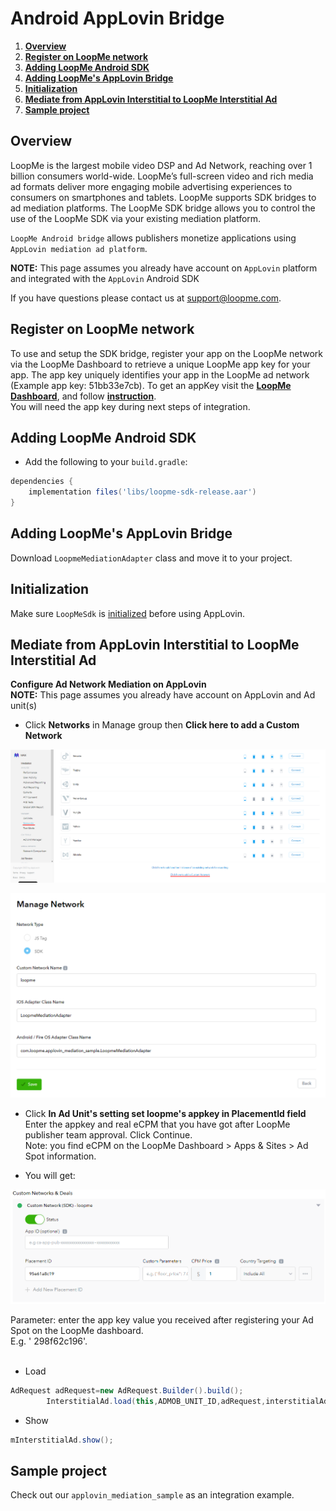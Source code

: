 # Android AppLovin Bridge #

1. **[Overview](#overview)**
2. **[Register on LoopMe network](#register-on-loopme-network)**
3. **[Adding LoopMe Android SDK](#adding-loopme-android-sdk)**
4. **[Adding LoopMe's AppLovin Bridge](#adding-loopmes-applovin-bridge)**
5. **[Initialization](#Initialization)**
6. **[Mediate from AppLovin Interstitial to LoopMe Interstitial Ad](#mediate-from-applovin-interstitial-to-loopme-interstitial-ad)**
7. **[Sample project](#sample-project)**

## Overview ##

LoopMe is the largest mobile video DSP and Ad Network, reaching over 1 billion consumers world-wide. LoopMe’s
full-screen video and rich media ad formats deliver more engaging mobile advertising experiences to consumers on
smartphones and tablets. LoopMe supports SDK bridges to ad mediation platforms. The LoopMe SDK bridge allows you to
control the use of the LoopMe SDK via your existing mediation platform.

`LoopMe Android bridge` allows publishers monetize applications using `AppLovin mediation ad platform`.

<b>NOTE:</b> This page assumes you already have account on `AppLovin` platform and integrated with the `AppLovin`
Android SDK

If you have questions please contact us at support@loopme.com.

## Register on LoopMe network ##

To use and setup the SDK bridge, register your app on the LoopMe network via the LoopMe Dashboard to retrieve a unique
LoopMe app key for your app. The app key uniquely identifies your app in the LoopMe ad network (Example app key:
51bb33e7cb). To get an appKey visit the **[LoopMe Dashboard](https://app.loopme.com/login/)**, and
follow **[instruction](https://docs.google.com/document/d/1No1rVSpD2XLvG6nniwGjRb48Q0kVmYIkSgnlbhRXx5M/edit#)**.<br>
You will need the app key during next steps of integration.

## Adding LoopMe Android SDK ##

* Add the following to your `build.gradle`:

```groovy
dependencies {
    implementation files('libs/loopme-sdk-release.aar')
}
```

## Adding LoopMe's AppLovin Bridge ##

Download `LoopmeMediationAdapter` class and move it to your project.

## Initialization ##

Make sure `LoopMeSdk` is [initialized](https://github.com/loopme/android-united-sdk/wiki/Initialization) before using
AppLovin.

## Mediate from AppLovin Interstitial to LoopMe Interstitial Ad ##

<b>Configure Ad Network Mediation on AppLovin</b>
<br><b>NOTE:</b> This page assumes you already have account on AppLovin and Ad unit(s)

* Click <b>Networks</b> in Manage group then <b>Click here to add a Custom Network</b>

<p><img src="images/applovin_manage_networks.png" /></p>

<p><img src="images/applovin_create_custom.png" /></p>

* Click <b>In Ad Unit's setting set loopme's appkey in PlacementId field</b>
Enter the appkey and real eCPM that you have got after LoopMe publisher team approval. Click Continue.<br>
Note: you find eCPM on the LoopMe Dashboard > Apps & Sites > Ad Spot information.

* You will get:

<p><img src="images/applovin custom event.png"  /></p>

Parameter: enter the app key value you received after registering your Ad Spot on the LoopMe dashboard. <br>E.g. '
298f62c196'.<br><br>

* Load

```java
AdRequest adRequest=new AdRequest.Builder().build();
        InterstitialAd.load(this,ADMOB_UNIT_ID,adRequest,interstitialAdLoadCallback)
```

* Show

```java
mInterstitialAd.show();
```

## Sample project ##

Check out our `applovin_mediation_sample` as an integration example.